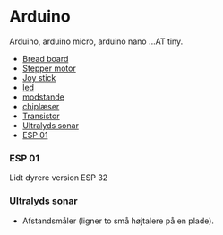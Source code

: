 # Arduino
Arduino, arduino micro, arduino nano ...AT tiny.

- [Bread board](###-Bread-board)
- [Stepper motor](###-stepper-motor)
- [Joy stick](###-joy-stick)
- [led](###-)
- [modstande](###-)
- [chiplæser](###-)
- [Transistor](###-)
- [Ultralyds sonar](###-)
- [ESP 01](###-ESP01)





### ESP 01
Lidt dyrere version ESP 32 




### Ultralyds sonar
- Afstandsmåler (ligner to små højtalere på en plade).

